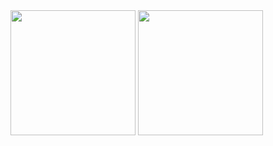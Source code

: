 

<img src="https://i.pinimg.com/originals/11/98/89/11988947940ce38ed4b1b2424d7d1178.png"  width="200px" margin="50px" >

<img src="https://miro.medium.com/proxy/0*hU4zJiyVwWcM0L-w.png"  width="200px" margin="50px" >
